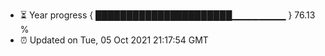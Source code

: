 - ⏳ Year progress { ██████████████████████▁▁▁▁▁▁▁▁ } 76.13 %
- ⏰ Updated on Tue, 05 Oct 2021 21:17:54 GMT

